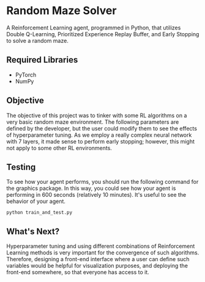 # Random Maze Solver
A Reinforcement Learning agent, programmed in Python, that utilizes Double Q-Learning, 
Prioritized Experience Replay Buffer, and Early Stopping to solve a random maze. 

## Required Libraries
* PyTorch
* NumPy

## Objective

The objective of this project was to tinker with some RL algorithms on a very basic random maze environment. The following 
parameters are defined by the developer, but the user could modify them to see the effects of hyperparameter tuning. As 
we employ a really complex neural network with 7 layers, it made sense to perform early stopping; however, this might not
apply to some other RL environments. 

## Testing

To see how your agent performs, you should run the following command for the graphics package. In this way, you could see how your agent is performing in 600 seconds (relatively 10 minutes). It's useful to see the behavior of your agent.

```shell
python train_and_test.py
```

## What's Next?

Hyperparameter tuning and using different combinations of Reinforcement Learning methods is very important for the convergence of such algorithms. Therefore, designing a front-end interface where a user can define such variables would be helpful for visualization purposes, and deploying the front-end somewhere, so that everyone has access to it.
